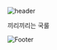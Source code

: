 ![header](https://capsule-render.vercel.app/api?type=shark&color=66cccc&height=300&section=header&text=KOKKIRI&fontSize=60&animation=twinkling)

끼리끼리는 국룰

![Footer](https://capsule-render.vercel.app/api?type=shark&color=66cccc&height=200&section=footer)